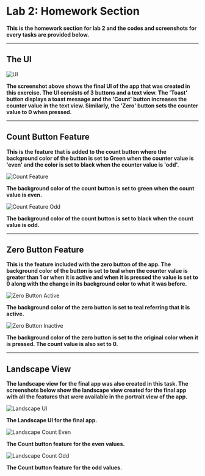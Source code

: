 # Lab 2: Homework Section

**This is the homework section for lab 2 and the codes and screenshots for every tasks are provided below.**

---

## The UI

![UI](SS/UI.png)

**The screenshot above shows the final UI of the app that was created in this exercise. The UI consists of 3 buttons and a 
text view. The 'Toast' button displays a toast message and the 'Count' button increases the counter value in the text view.
Similarly, the 'Zero' button sets the counter value to 0 when pressed.**

---

## Count Button Feature

**This is the feature that is added to the count button where the background color of the button is set to Green when
the counter value is 'even' and the color is set to black when the counter value is 'odd'.**

![Count Feature](SS/CountBtnEven.png)

**The background color of the count button is set to green when the count value is even.**

![Count Feature Odd](SS/CountBtnOdd.png)

**The background color of the count button is set to black when the count value is odd.**


---

## Zero Button Feature

**This is the feature included with the zero button of the app. The background color of the button is set to teal when the
counter value is greater than 1 or when it is active and when it is pressed the value is set to 0 along with the change in its background color to what it
was before.**

![Zero Button Active](SS/ZeroBtnActive.png)

**The background color of the zero button is set to teal referring that it is active.**

![Zero Button Inactive](SS/ZeroBtn.png)

**The background color of the zero button is set to the original color when it is pressed. The count value is also set to 0.**


---

## Landscape View

**The landscape view for the final app was also created in this task. The screenshots below show the landscape view created for
the final app with all the features that were available in the portrait view of the app.**

![Landscape UI](SS/LandscapeUI.png)

**The Landscape UI for the final app.**

![Landscape Count Even](SS/LandscapeUIEven.png)

**The Count button feature for the even values.**

![Landscape Count Odd](SS/LandscapeCountOdd.png)

**The Count button feature for the odd values.**
